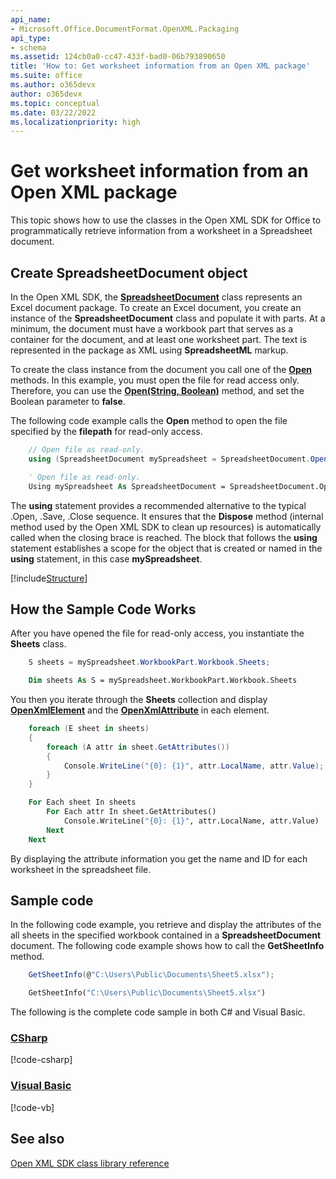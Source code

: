 ```yaml
---
api_name:
- Microsoft.Office.DocumentFormat.OpenXML.Packaging
api_type:
- schema
ms.assetid: 124cb0a0-cc47-433f-bad0-06b793890650
title: 'How to: Get worksheet information from an Open XML package'
ms.suite: office
ms.author: o365devx
author: o365devx
ms.topic: conceptual
ms.date: 03/22/2022
ms.localizationpriority: high
---
```


# Get worksheet information from an Open XML package

This topic shows how to use the classes in the Open XML SDK for Office to programmatically retrieve information from a worksheet in a Spreadsheet document.



## Create SpreadsheetDocument object

In the Open XML SDK, the **[SpreadsheetDocument](/dotnet/api/documentformat.openxml.packaging.spreadsheetdocument)** class represents an Excel document package. To create an Excel document, you create an instance of the **SpreadsheetDocument** class and populate it with parts. At a minimum, the document must have a workbook part that serves as a container for the document, and at least one worksheet part. The text is represented in the package as XML using **SpreadsheetML** markup.

To create the class instance from the document you call one of the **[Open](/dotnet/api/documentformat.openxml.packaging.spreadsheetdocument.open)** methods. In this example, you must open the file for read access only. Therefore, you can use the **[Open(String, Boolean)](/dotnet/api/documentformat.openxml.packaging.spreadsheetdocument.open#DocumentFormat_OpenXml_Packaging_SpreadsheetDocument_Open_System_String_System_Boolean_)** method, and set the Boolean parameter to **false**.

The following code example calls the **Open** method to open the file specified by the **filepath** for read-only access.

```csharp
    // Open file as read-only.
    using (SpreadsheetDocument mySpreadsheet = SpreadsheetDocument.Open(fileName, false))
```

```vb
    ' Open file as read-only.
    Using mySpreadsheet As SpreadsheetDocument = SpreadsheetDocument.Open(fileName, False)
```

The **using** statement provides a recommended alternative to the typical .Open, .Save, .Close sequence. It ensures that the **Dispose** method (internal method used by the Open XML SDK to clean up resources) is automatically called when the closing brace is reached. The block that follows the **using** statement establishes a scope for the object that is created or named in the **using** statement, in this case **mySpreadsheet**.

[!include[Structure](../includes/spreadsheet/structure.md)]

## How the Sample Code Works

After you have opened the file for read-only access, you instantiate the **Sheets** class.

```csharp
    S sheets = mySpreadsheet.WorkbookPart.Workbook.Sheets;
```

```vb
    Dim sheets As S = mySpreadsheet.WorkbookPart.Workbook.Sheets
```

You then you iterate through the **Sheets** collection and display **[OpenXmlElement](/dotnet/api/documentformat.openxml.openxmlelement)** and the **[OpenXmlAttribute](/dotnet/api/documentformat.openxml.openxmlattribute)** in each element.

```csharp
    foreach (E sheet in sheets)
    {
        foreach (A attr in sheet.GetAttributes())
        {
            Console.WriteLine("{0}: {1}", attr.LocalName, attr.Value);
        }
    }
```

```vb
    For Each sheet In sheets
        For Each attr In sheet.GetAttributes()
            Console.WriteLine("{0}: {1}", attr.LocalName, attr.Value)
        Next
    Next
```

By displaying the attribute information you get the name and ID for each worksheet in the spreadsheet file.

## Sample code

In the following code example, you retrieve and display the attributes of the all sheets in the specified workbook contained in a **SpreadsheetDocument** document. The following code example shows how to call the **GetSheetInfo** method.

```csharp
    GetSheetInfo(@"C:\Users\Public\Documents\Sheet5.xlsx");
```

```vb
    GetSheetInfo("C:\Users\Public\Documents\Sheet5.xlsx")
```

The following is the complete code sample in both C\# and Visual Basic.

### [CSharp](#tab/cs)
[!code-csharp[](../../samples/spreadsheet/get_worksheetformation_from_a_package/cs/Program.cs)]

### [Visual Basic](#tab/vb)
[!code-vb[](../../samples/spreadsheet/get_worksheetformation_from_a_package/vb/Program.vb)]

## See also

[Open XML SDK class library reference](/office/open-xml/open-xml-sdk)
